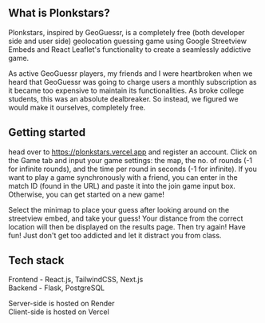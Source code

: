 ## What is Plonkstars?
Plonkstars, inspired by GeoGuessr, is a completely free (both developer side and user side) geolocation guessing game using Google Streetview Embeds and React Leaflet's functionality to create a seamlessly addictive game.

As active GeoGuessr players, my friends and I were heartbroken when we heard that GeoGuessr was going to charge users a monthly subscription as it became too expensive to maintain its functionalities. As broke college students, this was an absolute dealbreaker. So instead, we figured we would make it ourselves, completely free.

## Getting started
head over to https://plonkstars.vercel.app and register an account. Click on the Game tab and input your game settings: the map, the no. of rounds (-1 for infinite rounds), and the time per round in seconds (-1 for infinite). If you want to play a game synchronously with a friend, you can enter in the match ID (found in the URL) and paste it into the join game input box. Otherwise, you can get started on a new game!

Select the minimap to place your guess after looking around on the streetview embed, and take your guess! Your distance from the correct location will then be displayed on the results page. Then try again! Have fun! Just don't get too addicted and let it distract you from class.

## Tech stack
Frontend - React.js, TailwindCSS, Next.js<br>
Backend - Flask, PostgreSQL

Server-side is hosted on Render<br>
Client-side is hosted on Vercel